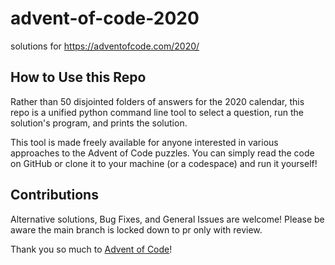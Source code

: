 # advent-of-code-2020
solutions for https://adventofcode.com/2020/

## How to Use this Repo
Rather than 50 disjointed folders of answers for the 2020 calendar, this repo is a unified python command line tool to select a question, run the solution's program, and prints the solution.

This tool is made freely available for anyone interested in various approaches to the Advent of Code puzzles. You can simply read the code on GitHub or clone it to your machine (or a codespace) and run it yourself!

## Contributions
Alternative solutions, Bug Fixes, and General Issues are welcome! Please be aware the main branch is locked down to pr only with review.

Thank you so much to [Advent of Code](https://adventofcode.com)!